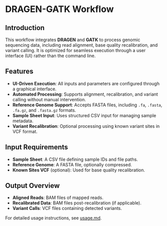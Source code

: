 # DRAGEN-GATK Workflow

## Introduction
This workflow integrates **DRAGEN** and **GATK** to process genomic sequencing data, including read alignment, base quality recalibration, and variant calling. It is optimized for seamless execution through a user interface (UI) rather than the command line.

## Features
- **UI-Driven Execution**: All inputs and parameters are configured through a graphical interface.
- **Automated Processing**: Supports alignment, recalibration, and variant calling without manual intervention.
- **Reference Genome Support**: Accepts FASTA files, including `.fa`, `.fasta`, `.fa.gz`, and `.fasta.gz` formats.
- **Sample Sheet Input**: Uses structured CSV input for managing sample metadata.
- **Variant Recalibration**: Optional processing using known variant sites in VCF format.

## Input Requirements
- **Sample Sheet**: A CSV file defining sample IDs and file paths.
- **Reference Genome**: A FASTA file, optionally compressed.
- **Known Sites VCF** (optional): Used for base quality recalibration.

## Output Overview
- **Aligned Reads**: BAM files of mapped reads.
- **Recalibrated Data**: BAM files post-recalibration (if applicable).
- **Variant Calls**: VCF files containing detected variants.

For detailed usage instructions, see [usage.md](usage.md).
